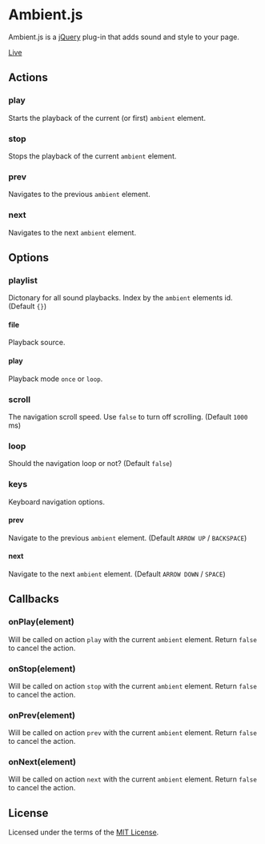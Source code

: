 Ambient.js
==========
Ambient.js is a [jQuery](https://jquery.com/) plug-in that adds sound and
style to your page.

[Live](https://rawgit.com/cuhsat/ambient.js/master/live/index.html)

Actions
-------
### play
Starts the playback of the current (or first) `ambient` element.

### stop
Stops the playback of the current `ambient` element.

### prev
Navigates to the previous `ambient` element.

### next
Navigates to the next `ambient` element.

Options
-------
### playlist
Dictonary for all sound playbacks. Index by the `ambient` elements id.
(Default `{}`)

#### file
Playback source.

#### play
Playback mode `once` or `loop`.

### scroll
The navigation scroll speed. Use `false` to turn off scrolling.
(Default `1000` ms)

### loop
Should the navigation loop or not?
(Default `false`)

### keys
Keyboard navigation options.

#### prev
Navigate to the previous `ambient` element.
(Default `ARROW UP` / `BACKSPACE`)

#### next
Navigate to the next `ambient` element.
(Default `ARROW DOWN` / `SPACE`)

Callbacks
---------
### onPlay(element)
Will be called on action `play` with the current `ambient` element. Return 
`false` to cancel the action.

### onStop(element)
Will be called on action `stop` with the current `ambient` element. Return 
`false` to cancel the action.

### onPrev(element)
Will be called on action `prev` with the current `ambient` element. Return 
`false` to cancel the action.

### onNext(element)
Will be called on action `next` with the current `ambient` element. Return 
`false` to cancel the action.

License
-------
Licensed under the terms of the [MIT License](LICENSE).
